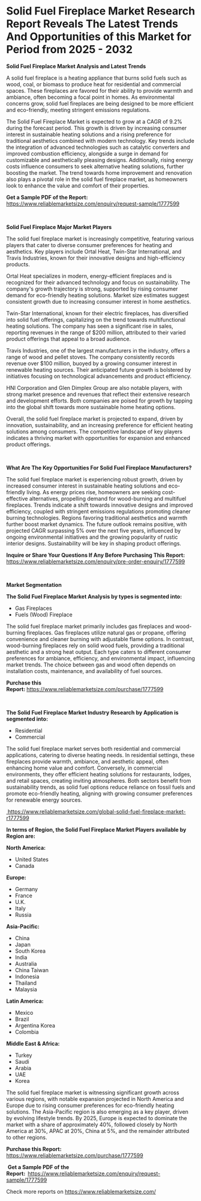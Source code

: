 <p><h1>Solid Fuel Fireplace Market Research Report Reveals The Latest Trends And Opportunities of this Market for Period from 2025 - 2032</h1></p><p><strong>Solid Fuel Fireplace Market Analysis and Latest Trends</strong></p>
<p><p>A solid fuel fireplace is a heating appliance that burns solid fuels such as wood, coal, or biomass to produce heat for residential and commercial spaces. These fireplaces are favored for their ability to provide warmth and ambiance, often becoming a focal point in homes. As environmental concerns grow, solid fuel fireplaces are being designed to be more efficient and eco-friendly, meeting stringent emissions regulations. </p><p>The Solid Fuel Fireplace Market is expected to grow at a CAGR of 9.2% during the forecast period. This growth is driven by increasing consumer interest in sustainable heating solutions and a rising preference for traditional aesthetics combined with modern technology. Key trends include the integration of advanced technologies such as catalytic converters and improved combustion efficiency, alongside a surge in demand for customizable and aesthetically pleasing designs. Additionally, rising energy costs influence consumers to seek alternative heating solutions, further boosting the market. The trend towards home improvement and renovation also plays a pivotal role in the solid fuel fireplace market, as homeowners look to enhance the value and comfort of their properties.</p></p>
<p><strong>Get a Sample PDF of the Report:&nbsp;</strong> <a href="https://www.reliablemarketsize.com/enquiry/request-sample/1777599?utm_campaign=2282&utm_medium=2&utm_source=Github&utm_content=ia&utm_term=28022025&utm_id=solid-fuel-fireplace">https://www.reliablemarketsize.com/enquiry/request-sample/1777599</a></p>
<p>&nbsp;</p>
<p><strong>Solid Fuel Fireplace Major Market Players</strong></p>
<p><p>The solid fuel fireplace market is increasingly competitive, featuring various players that cater to diverse consumer preferences for heating and aesthetics. Key players include Ortal Heat, Twin-Star International, and Travis Industries, known for their innovative designs and high-efficiency products.</p><p>Ortal Heat specializes in modern, energy-efficient fireplaces and is recognized for their advanced technology and focus on sustainability. The company's growth trajectory is strong, supported by rising consumer demand for eco-friendly heating solutions. Market size estimates suggest consistent growth due to increasing consumer interest in home aesthetics.</p><p>Twin-Star International, known for their electric fireplaces, has diversified into solid fuel offerings, capitalizing on the trend towards multifunctional heating solutions. The company has seen a significant rise in sales, reporting revenues in the range of $200 million, attributed to their varied product offerings that appeal to a broad audience.</p><p>Travis Industries, one of the largest manufacturers in the industry, offers a range of wood and pellet stoves. The company consistently records revenue over $100 million, buoyed by a growing consumer interest in renewable heating sources. Their anticipated future growth is bolstered by initiatives focusing on technological advancements and product efficiency.</p><p>HNI Corporation and Glen Dimplex Group are also notable players, with strong market presence and revenues that reflect their extensive research and development efforts. Both companies are poised for growth by tapping into the global shift towards more sustainable home heating options. </p><p>Overall, the solid fuel fireplace market is projected to expand, driven by innovation, sustainability, and an increasing preference for efficient heating solutions among consumers. The competitive landscape of key players indicates a thriving market with opportunities for expansion and enhanced product offerings.</p></p>
<p>&nbsp;</p>
<p><strong>What Are The Key Opportunities For Solid Fuel Fireplace Manufacturers?</strong></p>
<p><p>The solid fuel fireplace market is experiencing robust growth, driven by increased consumer interest in sustainable heating solutions and eco-friendly living. As energy prices rise, homeowners are seeking cost-effective alternatives, propelling demand for wood-burning and multifuel fireplaces. Trends indicate a shift towards innovative designs and improved efficiency, coupled with stringent emissions regulations promoting cleaner burning technologies. Regions favoring traditional aesthetics and warmth further boost market dynamics. The future outlook remains positive, with projected CAGR surpassing 5% over the next five years, influenced by ongoing environmental initiatives and the growing popularity of rustic interior designs. Sustainability will be key in shaping product offerings.</p></p>
<p><strong>Inquire or Share Your Questions If Any Before Purchasing This Report:</strong> <a href="https://www.reliablemarketsize.com/enquiry/pre-order-enquiry/1777599?utm_campaign=2282&utm_medium=2&utm_source=Github&utm_content=ia&utm_term=28022025&utm_id=solid-fuel-fireplace">https://www.reliablemarketsize.com/enquiry/pre-order-enquiry/1777599</a></p>
<p>&nbsp;</p>
<p><strong>Market Segmentation</strong></p>
<p><strong>The Solid Fuel Fireplace Market Analysis by types is segmented into:</strong></p>
<p><ul><li>Gas Fireplaces</li><li>Fuels (Wood) Fireplace</li></ul></p>
<p><p>The solid fuel fireplace market primarily includes gas fireplaces and wood-burning fireplaces. Gas fireplaces utilize natural gas or propane, offering convenience and cleaner burning with adjustable flame options. In contrast, wood-burning fireplaces rely on solid wood fuels, providing a traditional aesthetic and a strong heat output. Each type caters to different consumer preferences for ambiance, efficiency, and environmental impact, influencing market trends. The choice between gas and wood often depends on installation costs, maintenance, and availability of fuel sources.</p></p>
<p><strong>Purchase this Report:&nbsp;</strong><a href="https://www.reliablemarketsize.com/purchase/1777599?utm_campaign=2282&utm_medium=2&utm_source=Github&utm_content=ia&utm_term=28022025&utm_id=solid-fuel-fireplace">https://www.reliablemarketsize.com/purchase/1777599</a></p>
<p>&nbsp;</p>
<p><strong>The Solid Fuel Fireplace Market Industry Research by Application is segmented into:</strong></p>
<p><ul><li>Residential</li><li>Commercial</li></ul></p>
<p><p>The solid fuel fireplace market serves both residential and commercial applications, catering to diverse heating needs. In residential settings, these fireplaces provide warmth, ambiance, and aesthetic appeal, often enhancing home value and comfort. Conversely, in commercial environments, they offer efficient heating solutions for restaurants, lodges, and retail spaces, creating inviting atmospheres. Both sectors benefit from sustainability trends, as solid fuel options reduce reliance on fossil fuels and promote eco-friendly heating, aligning with growing consumer preferences for renewable energy sources.</p></p>
<p><a href="https://www.reliablemarketsize.com/global-solid-fuel-fireplace-market-r1777599?utm_campaign=2282&utm_medium=2&utm_source=Github&utm_content=ia&utm_term=28022025&utm_id=solid-fuel-fireplace">&nbsp;https://www.reliablemarketsize.com/global-solid-fuel-fireplace-market-r1777599</a></p>
<p><strong>In terms of Region, the Solid Fuel Fireplace Market Players available by Region are:</strong></p>
<p>
    <p> <strong> North America: </strong>
        <ul>
            <li>United States</li>
            <li>Canada</li>
        </ul>
        </p> 
    <p> <strong> Europe: </strong>
        <ul>
            <li>Germany</li>
            <li>France</li>
            <li>U.K.</li>
            <li>Italy</li>
            <li>Russia</li>
        </ul>
        </p> 
    <p> <strong> Asia-Pacific: </strong>
        <ul>
            <li>China</li>
            <li>Japan</li>
            <li>South Korea</li>
            <li>India</li>
            <li>Australia</li>
            <li>China Taiwan</li>
            <li>Indonesia</li>
            <li>Thailand</li>
            <li>Malaysia</li>
        </ul>
        </p> 
    <p> <strong> Latin America: </strong>
        <ul>
            <li>Mexico</li>
            <li>Brazil</li>
            <li>Argentina Korea</li>
            <li>Colombia</li>
        </ul>
        </p> 
    <p> <strong> Middle East & Africa: </strong>
        <ul>
            <li>Turkey</li>
            <li>Saudi</li>
            <li>Arabia</li>
            <li>UAE</li>
            <li>Korea</li>
        </ul>
    </p>
    </p>
<p><p>The solid fuel fireplace market is witnessing significant growth across various regions, with notable expansion projected in North America and Europe due to rising consumer preferences for eco-friendly heating solutions. The Asia-Pacific region is also emerging as a key player, driven by evolving lifestyle trends. By 2025, Europe is expected to dominate the market with a share of approximately 40%, followed closely by North America at 30%, APAC at 20%, China at 5%, and the remainder attributed to other regions.</p></p>
<p><strong>Purchase this Report: </strong><a href="https://www.reliablemarketsize.com/purchase/1777599?utm_campaign=2282&utm_medium=2&utm_source=Github&utm_content=ia&utm_term=28022025&utm_id=solid-fuel-fireplace">https://www.reliablemarketsize.com/purchase/1777599</a></p>
<p>&nbsp;<strong>Get a Sample PDF of the Report:&nbsp;&nbsp;</strong><a href="https://www.reliablemarketsize.com/enquiry/request-sample/1777599?utm_campaign=2282&utm_medium=2&utm_source=Github&utm_content=ia&utm_term=28022025&utm_id=solid-fuel-fireplace">https://www.reliablemarketsize.com/enquiry/request-sample/1777599</a></p>
<p><strong></strong></p>
<p>Check more reports on <a href="https://www.reliablemarketsize.com/?utm_campaign=2282&utm_medium=2&utm_source=Github&utm_content=ia&utm_term=28022025&utm_id=solid-fuel-fireplace">https://www.reliablemarketsize.com/</a></p>